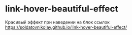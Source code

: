 # link-hover-beautiful-effect
Красивый эффект при наведении на блок ссылок
https://soldatovnikolay.github.io/link-hover-beautiful-effect/
